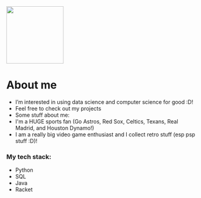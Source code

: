 <img src = "https://i.giphy.com/media/v1.Y2lkPTc5MGI3NjExdW15aHJkbzZ2MXZtdWZ4YjRqNGs2bnR2ZGxiODJtMmJ3dHdzOXFkeCZlcD12MV9pbnRlcm5hbF9naWZfYnlfaWQmY3Q9Zw/CuuSHzuc0O166MRfjt/giphy.gif" width = "150">

# About me 
-  I’m interested in using data science and computer science for good :D!
- Feel free to check out my projects 
- Some stuff about me:
- I'm a HUGE sports fan (Go Astros, Red Sox, Celtics, Texans, Real Madrid, and Houston Dynamo!)
- I am a really big video game enthusiast and I collect retro stuff (esp psp stuff :D)!
### My tech stack:
  - Python
  - SQL
  - Java
  - Racket

<!---
alondracastroval/alondracastroval is a ✨ special ✨ repository because its `README.md` (this file) appears on your GitHub profile.
You can click the Preview link to take a look at your changes.
--->
